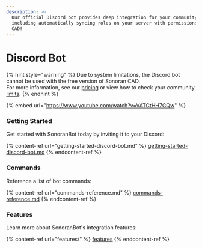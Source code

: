 ```yaml
---
description: >-
  Our official Discord bot provides deep integration for your community,
  including automatically syncing roles on your server with permissions in the
  CAD!
---
```


# Discord Bot

{% hint style="warning" %}
Due to system limitations, the Discord bot cannot be used with the free version of Sonoran CAD.\
For more information, see our [pricing](../../pricing/faq/) or view how to check your community [limits](../../tutorials/getting-started/view-your-limits.md).
{% endhint %}



{% embed url="https://www.youtube.com/watch?v=VATCtHH7GQw" %}

### Getting Started

Get started with SonoranBot today by inviting it to your Discord:

{% content-ref url="getting-started-discord-bot.md" %}
[getting-started-discord-bot.md](getting-started-discord-bot.md)
{% endcontent-ref %}

### Commands

Reference a list of bot commands:

{% content-ref url="commands-reference.md" %}
[commands-reference.md](commands-reference.md)
{% endcontent-ref %}

### Features

Learn more about SonoranBot's integration features:

{% content-ref url="features/" %}
[features](features/)
{% endcontent-ref %}

